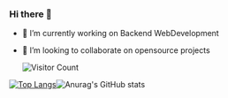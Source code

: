 ### Hi there 👋


- 🔭 I’m currently working on Backend WebDevelopment

- 👯 I’m looking to collaborate on opensource projects

                                             
     ![Visitor Count](https://profile-counter.glitch.me/{ShivamTyagi12345}/count.svg)

[![Top Langs](https://github-readme-stats.vercel.app/api/top-langs/?username=ShivamTyagi12345&layout=compact)](https://github.com/ShivamTyagi12345/github-readme-stats)![Anurag's GitHub stats](https://github-readme-stats.vercel.app/api?username=ShivamTyagi12345&show_icons=true&theme=radical)




